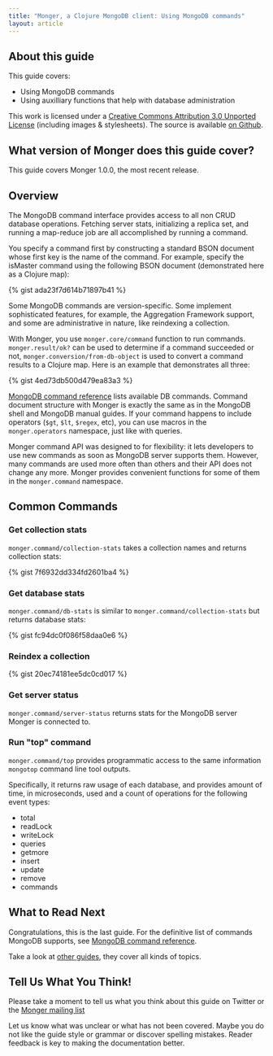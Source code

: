 ```yaml
---
title: "Monger, a Clojure MongoDB client: Using MongoDB commands"
layout: article
---
```


## About this guide

This guide covers:

 * Using MongoDB commands
 * Using auxilliary functions that help with database administration


This work is licensed under a <a rel="license" href="http://creativecommons.org/licenses/by/3.0/">Creative Commons Attribution 3.0 Unported License</a> (including images & stylesheets). The source is available [on Github](https://github.com/clojurewerkz/monger.docs).


## What version of Monger does this guide cover?

This guide covers Monger 1.0.0, the most recent release.


## Overview

The MongoDB command interface provides access to all non CRUD database operations. Fetching server stats, initializing a replica set, and running a map-reduce job are all
accomplished by running a command.

You specify a command first by constructing a standard BSON document whose first key is the name of the command. For example, specify the isMaster command using the following
BSON document (demonstrated here as a Clojure map):

{% gist ada23f7d614b71897b41 %}

Some MongoDB commands are version-specific. Some implement sophisticated features, for example, the Aggregation Framework support, and some are administrative
in nature, like reindexing a collection.

With Monger, you use `monger.core/command` function to run commands. `monger.result/ok?` can be used to determine if a command succeeded or not, `monger.conversion/from-db-object`
is used to convert a command results to a Clojure map. Here is an example that demonstrates all three:

{% gist 4ed73db500d479ea83a3 %}

[MongoDB command reference](http://docs.mongodb.org/manual/reference/commands/?highlight=commands) lists available DB commands. Command document structure with Monger
is exactly the same as in the MongoDB shell and MongoDB manual guides. If your command happens to include operators (`$gt`, `$lt`, `$regex`, etc), you can
use macros in the `monger.operators` namespace, just like with queries.

Monger command API was designed to for flexibility: it lets developers to use new commands as soon as MongoDB server supports them. However,
many commands are used more often than others and their API does not change any more. Monger provides convenient functions for some of them
in the `monger.command` namespace.


## Common Commands

### Get collection stats

`monger.command/collection-stats` takes a collection names and returns collection stats:

{% gist 7f6932dd334fd2601ba4 %}


### Get database stats

`monger.command/db-stats` is similar to `monger.command/collection-stats` but returns database stats:

{% gist fc94dc0f086f58daa0e6 %}


### Reindex a collection

{% gist 20ec74181ee5dc0cd017 %}


### Get server status

`monger.command/server-status` returns stats for the MongoDB server Monger is connected to.


### Run "top" command

`monger.command/top` provides programmatic access to the same information `mongotop` command line tool outputs.

Specifically, it returns raw usage of each database, and provides amount of time, in microseconds, used and a count of operations for the following event types:

* total
* readLock
* writeLock
* queries
* getmore
* insert
* update
* remove
* commands


## What to Read Next

Congratulations, this is the last guide. For the definitive list of commands MongoDB supports, see [MongoDB command reference](http://docs.mongodb.org/manual/reference/commands/?highlight=commands).

Take a look at [other guides](/articles/guides.html), they cover all kinds of topics.


## Tell Us What You Think!

Please take a moment to tell us what you think about this guide on Twitter or the [Monger mailing list](https://groups.google.com/forum/#!forum/clojure-mongodb)

Let us know what was unclear or what has not been covered. Maybe you do not like the guide style or grammar or discover spelling mistakes. Reader feedback is key to making the documentation better.
